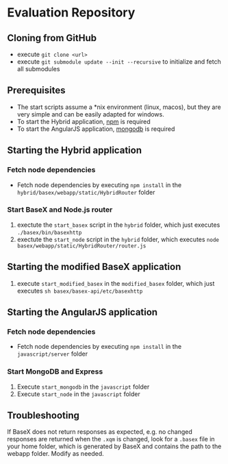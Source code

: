 # Evaluation Repository

## Cloning from GitHub
- execute `git clone <url>`
- execute `git submodule update --init --recursive` to initialize and fetch all submodules


## Prerequisites
- The start scripts assume a *nix environment (linux, macos), but they are very simple and can be easily adapted for windows.
- To start the Hybrid application, [npm](https://www.npmjs.com) is required
- To start the AngularJS application, [mongodb](http://mongodb.com) is required

## Starting the Hybrid application
### Fetch node dependencies
- Fetch node dependencies by executing `npm install` in the `hybrid/basex/webapp/static/HybridRouter` folder

### Start BaseX and Node.js router
1. exectute the `start_basex` script in the `hybrid` folder, which just executes `./basex/bin/basexhttp`
2. exectute the `start_node` script in the `hybrid` folder, which executes `node basex/webapp/static/HybridRouter/router.js`



## Starting the modified BaseX application
1. execute `start_modified_basex` in the `modified_basex` folder, which just executes `sh basex/basex-api/etc/basexhttp`

## Starting the AngularJS application
### Fetch node dependencies
- Fetch node dependencies by executing `npm install` in the `javascript/server` folder

### Start MongoDB and Express
1. Execute `start_mongodb` in the `javascript` folder
2. Execute `start_node` in the `javascript` folder


## Troubleshooting
If BaseX does not return responses as expected, e.g. no changed responses are returned when the `.xqm` is changed, look for a `.basex` file in your home folder, which is generated by BaseX and contains the path to the webapp folder. Modify as needed.
